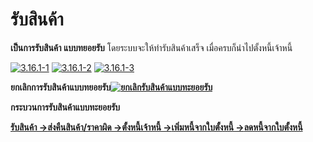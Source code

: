 # รับสินค้า

**เป็นการรับสินค้า แบบทยอยรับ** โดยระบบจะให้ทำรับสินค้าเสร็จ
เมื่อครบก็นำไปตั้งหนี้เจ้าหนี้

[![3.16.1-1](http://www.smlaccount.com/manual/wp-content/uploads/2017/10/3.16.1-1.jpg)](http://www.smlaccount.com/manual/wp-content/uploads/2017/10/3.16.1-1.jpg)
[![3.16.1-2](http://www.smlaccount.com/manual/wp-content/uploads/2017/10/3.16.1-2.jpg)](http://www.smlaccount.com/manual/wp-content/uploads/2017/10/3.16.1-2.jpg)
[![3.16.1-3](http://www.smlaccount.com/manual/wp-content/uploads/2017/10/3.16.1-3.jpg)](http://www.smlaccount.com/manual/wp-content/uploads/2017/10/3.16.1-3.jpg)



**ยกเลิกการรับสินค้าแบบทยอยรับ[![ยกเลิกรับสินค้าแบบทะยอยรับ](http://www.smlaccount.com/manual/wp-content/uploads/2017/10/ยกเลิกรับสินค้าแบบทะยอยรับ.jpg)](http://www.smlaccount.com/manual/wp-content/uploads/2017/10/ยกเลิกรับสินค้าแบบทะยอยรับ.jpg)**



**กระบวนการรับสินค้าแบบทะยอยรับ**

[**รับสินค้า
->**](http://www.smlaccount.com/manual/?page_id=680)[**ส่งคืนสินค้า/ราคาผิด
->**](http://www.smlaccount.com/manual/?page_id=684)[**ตั้งหนี้เจ้าหนี้
->**](http://www.smlaccount.com/manual/?page_id=688)[**เพิ่มหนี้จากใบตั้งหนี้
->**](http://www.smlaccount.com/manual/?page_id=692)[**ลดหนี้จากใบตั้งหนี้**](http://www.smlaccount.com/manual/?page_id=696)

